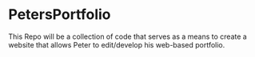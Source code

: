 # PetersPortfolio
This Repo will be a collection of code that serves as a means to create a website that allows Peter to edit/develop his web-based portfolio.
